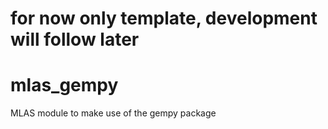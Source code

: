 # for now only template, development will follow later

# mlas_gempy
MLAS module to make use of the gempy package
